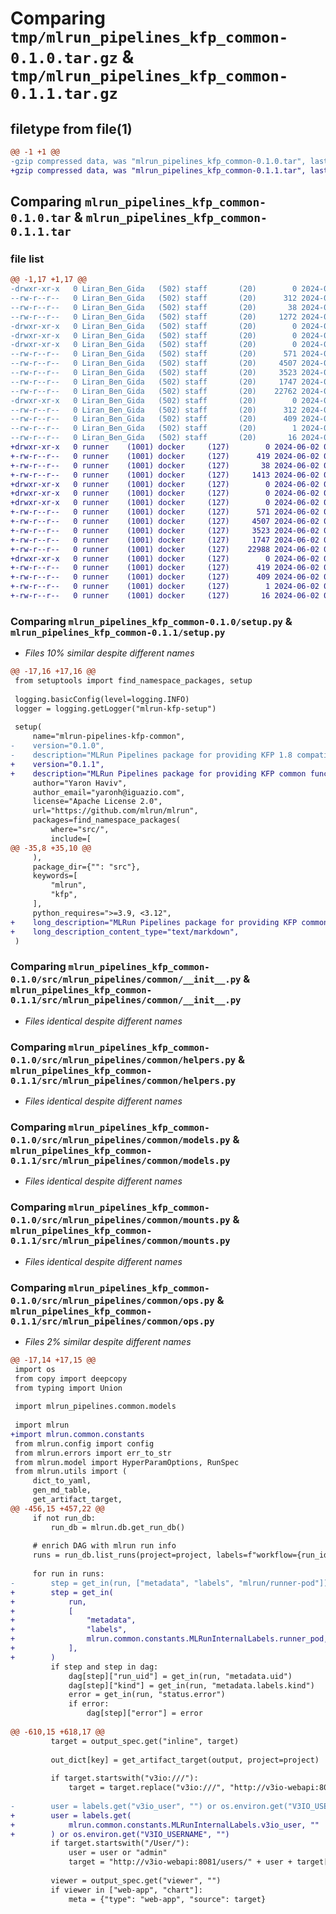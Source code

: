 # Comparing `tmp/mlrun_pipelines_kfp_common-0.1.0.tar.gz` & `tmp/mlrun_pipelines_kfp_common-0.1.1.tar.gz`

## filetype from file(1)

```diff
@@ -1 +1 @@
-gzip compressed data, was "mlrun_pipelines_kfp_common-0.1.0.tar", last modified: Sun May 26 07:49:12 2024, max compression
+gzip compressed data, was "mlrun_pipelines_kfp_common-0.1.1.tar", last modified: Sun Jun  2 06:29:33 2024, max compression
```

## Comparing `mlrun_pipelines_kfp_common-0.1.0.tar` & `mlrun_pipelines_kfp_common-0.1.1.tar`

### file list

```diff
@@ -1,17 +1,17 @@
-drwxr-xr-x   0 Liran_Ben_Gida   (502) staff       (20)        0 2024-05-26 07:49:12.746271 mlrun_pipelines_kfp_common-0.1.0/
--rw-r--r--   0 Liran_Ben_Gida   (502) staff       (20)      312 2024-05-26 07:49:12.745829 mlrun_pipelines_kfp_common-0.1.0/PKG-INFO
--rw-r--r--   0 Liran_Ben_Gida   (502) staff       (20)       38 2024-05-26 07:49:12.746327 mlrun_pipelines_kfp_common-0.1.0/setup.cfg
--rw-r--r--   0 Liran_Ben_Gida   (502) staff       (20)     1272 2024-05-26 07:48:53.000000 mlrun_pipelines_kfp_common-0.1.0/setup.py
-drwxr-xr-x   0 Liran_Ben_Gida   (502) staff       (20)        0 2024-05-26 07:49:12.736978 mlrun_pipelines_kfp_common-0.1.0/src/
-drwxr-xr-x   0 Liran_Ben_Gida   (502) staff       (20)        0 2024-05-26 07:49:12.736755 mlrun_pipelines_kfp_common-0.1.0/src/mlrun_pipelines/
-drwxr-xr-x   0 Liran_Ben_Gida   (502) staff       (20)        0 2024-05-26 07:49:12.739193 mlrun_pipelines_kfp_common-0.1.0/src/mlrun_pipelines/common/
--rw-r--r--   0 Liran_Ben_Gida   (502) staff       (20)      571 2024-05-26 07:29:53.000000 mlrun_pipelines_kfp_common-0.1.0/src/mlrun_pipelines/common/__init__.py
--rw-r--r--   0 Liran_Ben_Gida   (502) staff       (20)     4507 2024-05-26 07:29:59.000000 mlrun_pipelines_kfp_common-0.1.0/src/mlrun_pipelines/common/helpers.py
--rw-r--r--   0 Liran_Ben_Gida   (502) staff       (20)     3523 2024-05-26 07:29:53.000000 mlrun_pipelines_kfp_common-0.1.0/src/mlrun_pipelines/common/models.py
--rw-r--r--   0 Liran_Ben_Gida   (502) staff       (20)     1747 2024-05-26 07:29:53.000000 mlrun_pipelines_kfp_common-0.1.0/src/mlrun_pipelines/common/mounts.py
--rw-r--r--   0 Liran_Ben_Gida   (502) staff       (20)    22762 2024-05-26 07:29:53.000000 mlrun_pipelines_kfp_common-0.1.0/src/mlrun_pipelines/common/ops.py
-drwxr-xr-x   0 Liran_Ben_Gida   (502) staff       (20)        0 2024-05-26 07:49:12.745489 mlrun_pipelines_kfp_common-0.1.0/src/mlrun_pipelines_kfp_common.egg-info/
--rw-r--r--   0 Liran_Ben_Gida   (502) staff       (20)      312 2024-05-26 07:49:12.000000 mlrun_pipelines_kfp_common-0.1.0/src/mlrun_pipelines_kfp_common.egg-info/PKG-INFO
--rw-r--r--   0 Liran_Ben_Gida   (502) staff       (20)      409 2024-05-26 07:49:12.000000 mlrun_pipelines_kfp_common-0.1.0/src/mlrun_pipelines_kfp_common.egg-info/SOURCES.txt
--rw-r--r--   0 Liran_Ben_Gida   (502) staff       (20)        1 2024-05-26 07:49:12.000000 mlrun_pipelines_kfp_common-0.1.0/src/mlrun_pipelines_kfp_common.egg-info/dependency_links.txt
--rw-r--r--   0 Liran_Ben_Gida   (502) staff       (20)       16 2024-05-26 07:49:12.000000 mlrun_pipelines_kfp_common-0.1.0/src/mlrun_pipelines_kfp_common.egg-info/top_level.txt
+drwxr-xr-x   0 runner    (1001) docker     (127)        0 2024-06-02 06:29:33.673259 mlrun_pipelines_kfp_common-0.1.1/
+-rw-r--r--   0 runner    (1001) docker     (127)      419 2024-06-02 06:29:33.673259 mlrun_pipelines_kfp_common-0.1.1/PKG-INFO
+-rw-r--r--   0 runner    (1001) docker     (127)       38 2024-06-02 06:29:33.673259 mlrun_pipelines_kfp_common-0.1.1/setup.cfg
+-rw-r--r--   0 runner    (1001) docker     (127)     1413 2024-06-02 06:29:26.000000 mlrun_pipelines_kfp_common-0.1.1/setup.py
+drwxr-xr-x   0 runner    (1001) docker     (127)        0 2024-06-02 06:29:33.669259 mlrun_pipelines_kfp_common-0.1.1/src/
+drwxr-xr-x   0 runner    (1001) docker     (127)        0 2024-06-02 06:29:33.669259 mlrun_pipelines_kfp_common-0.1.1/src/mlrun_pipelines/
+drwxr-xr-x   0 runner    (1001) docker     (127)        0 2024-06-02 06:29:33.669259 mlrun_pipelines_kfp_common-0.1.1/src/mlrun_pipelines/common/
+-rw-r--r--   0 runner    (1001) docker     (127)      571 2024-06-02 06:29:26.000000 mlrun_pipelines_kfp_common-0.1.1/src/mlrun_pipelines/common/__init__.py
+-rw-r--r--   0 runner    (1001) docker     (127)     4507 2024-06-02 06:29:26.000000 mlrun_pipelines_kfp_common-0.1.1/src/mlrun_pipelines/common/helpers.py
+-rw-r--r--   0 runner    (1001) docker     (127)     3523 2024-06-02 06:29:26.000000 mlrun_pipelines_kfp_common-0.1.1/src/mlrun_pipelines/common/models.py
+-rw-r--r--   0 runner    (1001) docker     (127)     1747 2024-06-02 06:29:26.000000 mlrun_pipelines_kfp_common-0.1.1/src/mlrun_pipelines/common/mounts.py
+-rw-r--r--   0 runner    (1001) docker     (127)    22988 2024-06-02 06:29:26.000000 mlrun_pipelines_kfp_common-0.1.1/src/mlrun_pipelines/common/ops.py
+drwxr-xr-x   0 runner    (1001) docker     (127)        0 2024-06-02 06:29:33.673259 mlrun_pipelines_kfp_common-0.1.1/src/mlrun_pipelines_kfp_common.egg-info/
+-rw-r--r--   0 runner    (1001) docker     (127)      419 2024-06-02 06:29:33.000000 mlrun_pipelines_kfp_common-0.1.1/src/mlrun_pipelines_kfp_common.egg-info/PKG-INFO
+-rw-r--r--   0 runner    (1001) docker     (127)      409 2024-06-02 06:29:33.000000 mlrun_pipelines_kfp_common-0.1.1/src/mlrun_pipelines_kfp_common.egg-info/SOURCES.txt
+-rw-r--r--   0 runner    (1001) docker     (127)        1 2024-06-02 06:29:33.000000 mlrun_pipelines_kfp_common-0.1.1/src/mlrun_pipelines_kfp_common.egg-info/dependency_links.txt
+-rw-r--r--   0 runner    (1001) docker     (127)       16 2024-06-02 06:29:33.000000 mlrun_pipelines_kfp_common-0.1.1/src/mlrun_pipelines_kfp_common.egg-info/top_level.txt
```

### Comparing `mlrun_pipelines_kfp_common-0.1.0/setup.py` & `mlrun_pipelines_kfp_common-0.1.1/setup.py`

 * *Files 10% similar despite different names*

```diff
@@ -17,16 +17,16 @@
 from setuptools import find_namespace_packages, setup
 
 logging.basicConfig(level=logging.INFO)
 logger = logging.getLogger("mlrun-kfp-setup")
 
 setup(
     name="mlrun-pipelines-kfp-common",
-    version="0.1.0",
-    description="MLRun Pipelines package for providing KFP 1.8 compatibility",
+    version="0.1.1",
+    description="MLRun Pipelines package for providing KFP common functionality",
     author="Yaron Haviv",
     author_email="yaronh@iguazio.com",
     license="Apache License 2.0",
     url="https://github.com/mlrun/mlrun",
     packages=find_namespace_packages(
         where="src/",
         include=[
@@ -35,8 +35,10 @@
     ),
     package_dir={"": "src"},
     keywords=[
         "mlrun",
         "kfp",
     ],
     python_requires=">=3.9, <3.12",
+    long_description="MLRun Pipelines package for providing KFP common functionality",
+    long_description_content_type="text/markdown",
 )
```

### Comparing `mlrun_pipelines_kfp_common-0.1.0/src/mlrun_pipelines/common/__init__.py` & `mlrun_pipelines_kfp_common-0.1.1/src/mlrun_pipelines/common/__init__.py`

 * *Files identical despite different names*

### Comparing `mlrun_pipelines_kfp_common-0.1.0/src/mlrun_pipelines/common/helpers.py` & `mlrun_pipelines_kfp_common-0.1.1/src/mlrun_pipelines/common/helpers.py`

 * *Files identical despite different names*

### Comparing `mlrun_pipelines_kfp_common-0.1.0/src/mlrun_pipelines/common/models.py` & `mlrun_pipelines_kfp_common-0.1.1/src/mlrun_pipelines/common/models.py`

 * *Files identical despite different names*

### Comparing `mlrun_pipelines_kfp_common-0.1.0/src/mlrun_pipelines/common/mounts.py` & `mlrun_pipelines_kfp_common-0.1.1/src/mlrun_pipelines/common/mounts.py`

 * *Files identical despite different names*

### Comparing `mlrun_pipelines_kfp_common-0.1.0/src/mlrun_pipelines/common/ops.py` & `mlrun_pipelines_kfp_common-0.1.1/src/mlrun_pipelines/common/ops.py`

 * *Files 2% similar despite different names*

```diff
@@ -17,14 +17,15 @@
 import os
 from copy import deepcopy
 from typing import Union
 
 import mlrun_pipelines.common.models
 
 import mlrun
+import mlrun.common.constants
 from mlrun.config import config
 from mlrun.errors import err_to_str
 from mlrun.model import HyperParamOptions, RunSpec
 from mlrun.utils import (
     dict_to_yaml,
     gen_md_table,
     get_artifact_target,
@@ -456,15 +457,22 @@
     if not run_db:
         run_db = mlrun.db.get_run_db()
 
     # enrich DAG with mlrun run info
     runs = run_db.list_runs(project=project, labels=f"workflow={run_id}")
 
     for run in runs:
-        step = get_in(run, ["metadata", "labels", "mlrun/runner-pod"])
+        step = get_in(
+            run,
+            [
+                "metadata",
+                "labels",
+                mlrun.common.constants.MLRunInternalLabels.runner_pod,
+            ],
+        )
         if step and step in dag:
             dag[step]["run_uid"] = get_in(run, "metadata.uid")
             dag[step]["kind"] = get_in(run, "metadata.labels.kind")
             error = get_in(run, "status.error")
             if error:
                 dag[step]["error"] = error
 
@@ -610,15 +618,17 @@
         target = output_spec.get("inline", target)
 
         out_dict[key] = get_artifact_target(output, project=project)
 
         if target.startswith("v3io:///"):
             target = target.replace("v3io:///", "http://v3io-webapi:8081/")
 
-        user = labels.get("v3io_user", "") or os.environ.get("V3IO_USERNAME", "")
+        user = labels.get(
+            mlrun.common.constants.MLRunInternalLabels.v3io_user, ""
+        ) or os.environ.get("V3IO_USERNAME", "")
         if target.startswith("/User/"):
             user = user or "admin"
             target = "http://v3io-webapi:8081/users/" + user + target[5:]
 
         viewer = output_spec.get("viewer", "")
         if viewer in ["web-app", "chart"]:
             meta = {"type": "web-app", "source": target}
```

